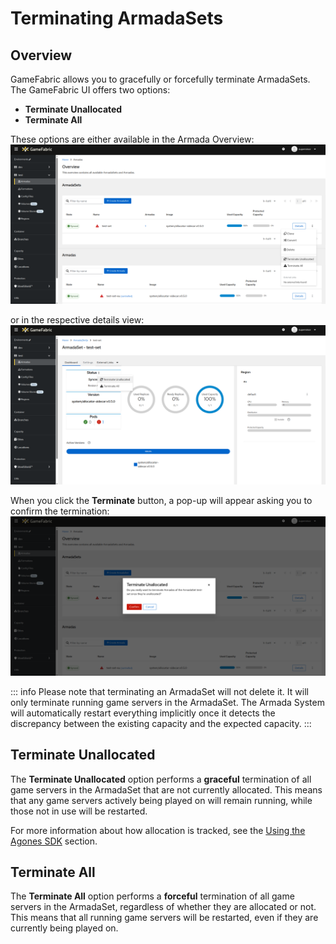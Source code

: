 # Terminating ArmadaSets

## Overview
GameFabric allows you to gracefully or forcefully terminate ArmadaSets. The GameFabric UI offers two options:
- **Terminate Unallocated**
- **Terminate All**

These options are either available in the Armada Overview:
![Armada_Terminate_Overview.png](images/armada/Armada_Terminate_Overview.png)

or in the respective details view:
![Armada_Terminate_Details.png](images/armada/Armada_Terminate_Details.png)

When you click the **Terminate** button, a pop-up will appear asking you to confirm the termination:
![Armada_Terminate_Modal.png](images/armada/Armada_Terminate_Modal.png)

::: info
Please note that terminating an ArmadaSet will not delete it. It will only terminate running game servers in the ArmadaSet. The Armada System will automatically restart everything implicitly once it detects the discrepancy between the existing capacity and the expected capacity.
:::

## Terminate Unallocated
The **Terminate Unallocated** option performs a **graceful** termination of all game servers in the ArmadaSet that are not currently allocated. This means that any game servers actively being played on will remain running, while those not in use will be restarted.

For more information about how allocation is tracked, see the [Using the Agones SDK](using-the-agones-sdk.md) section.

## Terminate All
The **Terminate All** option performs a **forceful** termination of all game servers in the ArmadaSet, regardless of whether they are allocated or not. This means that all running game servers will be restarted, even if they are currently being played on.